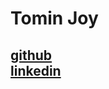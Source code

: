 # Tomin Joy
## [github](https://github.com/Tomin-Joy)<br> [linkedin](https://www.linkedin.com/in/tomin-joy/)
 
